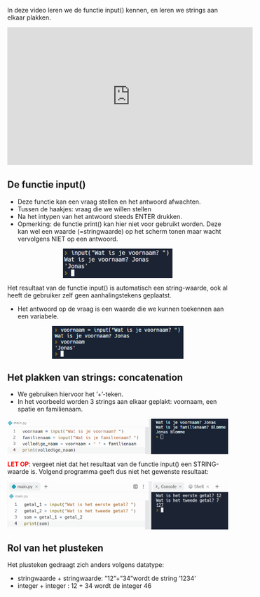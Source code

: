 In deze video leren we de functie input() kennen, en leren we strings aan elkaar plakken.

<div align="center">
<iframe width="560" height="315" src="https://www.youtube.com/embed/BG4Ol_vLUB8" title="YouTube video player" frameborder="0" allow="accelerometer; autoplay; clipboard-write; encrypted-media; gyroscope; picture-in-picture; web-share" allowfullscreen></iframe>
</div>

## De functie input()
* Deze functie kan een vraag stellen en het antwoord afwachten.
* Tussen de haakjes: vraag die we willen stellen
* Na het intypen van het antwoord steeds ENTER drukken.
* Opmerking: de functie print() kan hier niet voor gebruikt worden. Deze kan wel een waarde (=stringwaarde) op het scherm tonen maar wacht vervolgens NIET op een antwoord.

<div align="center">
  <img src="media/input.png" align="center" width="250px" data-caption="De input()-functie." />
</div>

<div class="callout callout-info">
  <p>Het resultaat van de functie input() is automatisch een string-waarde, ook al heeft de gebruiker zelf geen aanhalingstekens geplaatst.</p>
</div>

* Het antwoord op de vraag is een waarde die we kunnen toekennen aan een variabele.

<div align="center">
  <img src="media/input_in_variabele.png" align="center" width="300px" data-caption="De input()-functie." />
</div>

## Het plakken van strings: concatenation
* We gebruiken hiervoor het ’+’-teken.
* In het voorbeeld worden 3 strings aan elkaar geplakt: voornaam, een spatie en familienaam.

<div align="center">
  <img src="media/concatenation.png" align="center" width="600px" data-caption="Het plakken van strings: concatenation." />
</div>

<b style="color:red">LET OP</b>: vergeet niet dat het resultaat van de functie input() een STRING-waarde is. Volgend programma geeft dus niet het gewenste resultaat:

<div align="center">
  <img src="media/concatenation_ongewenst.png" align="center" width="550px" data-caption="Het resultaat van de functie input() is een STRING-waarde." />
</div>

## Rol van het plusteken
Het plusteken gedraagt zich anders volgens datatype:
* stringwaarde + stringwaarde: ”12”+”34”wordt de string ’1234’
* integer + integer : 12 + 34 wordt de integer 46
